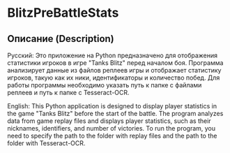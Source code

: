 # BlitzPreBattleStats

## Описание (Description)

Русский:
Это приложение на Python предназначено для отображения статистики игроков в игре "Tanks Blitz" перед началом боя. Программа анализирует данные из файлов реплеев игры и отображает статистику игроков, такую как их ники, идентификаторы и количество побед. Для работы программы необходимо указать путь к папке с файлами реплеев и путь к папке с Tesseract-OCR.

English:
This Python application is designed to display player statistics in the game "Tanks Blitz" before the start of the battle. The program analyzes data from game replay files and displays player statistics, such as their nicknames, identifiers, and number of victories. To run the program, you need to specify the path to the folder with replay files and the path to the folder with Tesseract-OCR.
